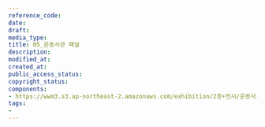```yaml
---
reference_code: 
date: 
draft: 
media_type: 
title: 05_운동사관 패널
description: 
modified_at: 
created_at: 
public_access_status: 
copyright_status: 
components:
- https://wwm3.s3.ap-northeast-2.amazonaws.com/exhibition/2층+전시/운동사관/05_운동사관+패널.JPG
tags:
- 
---
```

